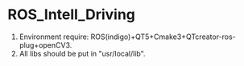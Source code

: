 # ROS_Intell_Driving
1. Environment require: ROS(indigo)+QT5+Cmake3+QTcreator-ros-plug+openCV3.
2. All libs should be put in "usr/local/lib".
